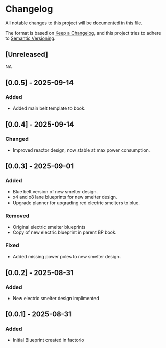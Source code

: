 # Changelog

All notable changes to this project will be documented in this file.

The format is based on [Keep a Changelog](https://keepachangelog.com/en/1.1.0/),
and this project tries to adhere to [Semantic Versioning](https://semver.org/spec/v2.0.0.html).

## [Unreleased]
NA

## [0.0.5] - 2025-09-14
### Added
- Added main belt template to book.

## [0.0.4] - 2025-09-14
### Changed
- Improved reactor design, now stable at max power consumption.

## [0.0.3] - 2025-09-01
### Added
- Blue belt version of new smelter design.
- x4 and x8 lane blueprints for new smelter design.
- Upgrade planner for upgrading red electric smelters to blue.

### Removed
- Original electric smelter blueprints
- Copy of new electric blueprint in parent BP book.

### Fixed
- Added missing power poles to new smelter design.

## [0.0.2] - 2025-08-31
### Added
- New electric smelter design implimented

## [0.0.1] - 2025-08-31
### Added
- Initial Blueprint created in factorio
